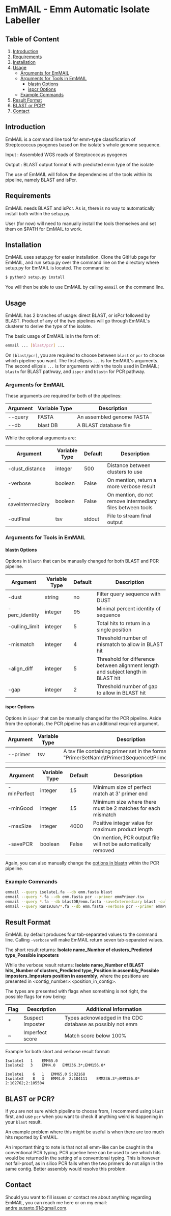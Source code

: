 # EmMAIL - Emm Automatic Isolate Labeller

## Table of Content

1. [Introduction](#introduction)
2. [Requirements](#requirements)
3. [Installation](#installation)
4. [Usage](#usage)
	- [Arguments for EmMAIL](#arguments-for-emmail)
	- [Arguments for Tools in EmMAIL](#arguments-for-tools-in-emmail)
		- [blastn Options](#blastn-options)
		- [ispcr Options](#ispcr-options)
	- [Example Commands](#example-commands)
5. [Result Format](#result-format)
6. [BLAST or PCR?](#blast-or-pcr)
7. [Contact](#contact)

## Introduction

EmMAIL is a command line tool for emm-type classification of Streptococcus pyogenes based on the isolate's whole genome sequence.

Input	: Assembled WGS reads of Streptococcus pyogenes

Output	: BLAST output format 6 with predicted emm type of the isolate

The use of EmMAIL will follow the dependencies of the tools within its pipeline, namely BLAST and isPcr.

## Requirements

EmMAIL needs BLAST and isPcr. As is, there is no way to automatically install both within the setup.py.

User (for now) will need to manually install the tools themselves and set them on $PATH for EmMAIL to work.

## Installation

EmMAIL uses setup.py for easier installation. Clone the GitHub page for EmMAIL, and run setup.py over the command line on the directory where setup.py for EmMAIL is located.
The command is:

```sh
$ python3 setup.py install
``` 

You will then be able to use EmMAIL by calling `emmail` on the command line.

## Usage

EmMAIL has 2 branches of usage: direct BLAST, or isPcr followed by BLAST. Product of any of the two pipelines will go through EmMAIL's clusterer to derive the type of the isolate.

The basic usage of EmMAIL is in the form of:

```sh
emmail ... [blast/pcr] ...
```

On `[blast/pcr]`, you are required to choose between `blast` or `pcr` to choose which pipeline you want. The first ellipsis `...` is for EmMAIL's arguments. The second ellipsis `...` is for arguments within the tools used in EmMAIL; `blastn` for BLAST pathway, and `ispcr` and `blastn` for PCR pathway.

### Arguments for EmMAIL
These arguments are required for both of the pipelines:

| Argument | Variable Type | Description |
| ------ | ------ | ------ |
| --query | FASTA | An assembled genome FASTA |
| --db | blast DB | A BLAST database file |

While the optional arguments are:

| Argument | Variable Type | Default | Description |
| ------ | ------ | ------ | ------ |
| -clust_distance | integer | 500 | Distance between clusters to use |
| -verbose | boolean | False | On mention, return a more verbose result |
| -saveIntermediary | boolean | False | On mention, do not remove intermediary files between tools |
| -outFinal | tsv | stdout | File to stream final output |

### Arguments for Tools in EmMAIL
#### blastn Options
Options in `blastn` that can be manually changed for both BLAST and PCR pipeline.

| Argument | Variable Type | Default | Description |
| ------ | ------ | ------ | ------ |
| -dust | string | no | Filter query sequence with DUST |
| -perc_identity | integer | 95 | Minimal percent identity of sequence |
| -culling_limit | integer | 5 | Total hits to return in a single position |
| -mismatch | integer | 4 | Threshold number of mismatch to allow in BLAST hit |
| -align_diff | integer | 5 | Threshold for difference between alignment length and subject length in BLAST hit |
| -gap | integer | 2 | Threshold number of gap to allow in BLAST hit |

#### ispcr Options
Options in `ispcr` that can be manually changed for the PCR pipeline. Aside from the optionals, the PCR pipeline has an additional required argument.

| Argument | Variable Type | Description |
| ------ | ------ | ------ |
| --primer | tsv | A tsv file containing primer set in the format "PrimerSetName\tPrimer1Sequence\tPrimer2Sequence" |

| Argument | Variable Type | Default | Description |
| ------ | ------ | ------ | ------ |
| -minPerfect | integer | 15 | Minimum size of perfect match at 3' primer end |
| -minGood | integer | 15 | Minimum size where there must be 2 matches for each mismatch | 
| -maxSize | integer | 4000 | Positive integer value for maximum product length |
| -savePCR | boolean | False | On mention, PCR output file will not be automatically removed | 

Again, you can also manually change the [options in blastn](#blastn-options) within the PCR pipeline.

### Example Commands
```sh
emmail --query isolate1.fa --db emm.fasta blast
emmail --query *.fa --db emm.fasta pcr --primer emmPrimer.tsv
emmail --query *.fa --db blastDB/emm.fasta -saveIntermediary blast -culling_limit 10 -align_diff 10
emmail --query Run19Jun/*.fa --db emm.fasta -verbose pcr --primer emmPrimer.tsv -maxSize 2000 -mismatch 5
```

## Result Format
EmMAIL by default produces four tab-separated values to the command line. Calling `-verbose` will make EmMAIL return seven tab-separated values.

The short result returns: **Isolate name_Number of clusters_Predicted type_Possible imposters**

While the verbose result returns: **Isolate name_Number of BLAST hits_Number of clusters_Predicted type_Position in assembly_Possible imposters_Imposters position in assembly**,
where the positions are presented in <contig_number>:<position_in_contig>.

The types are presented with flags when something is not right, the possible flags for now being:

| Flag | Description | Additional Information |
| ------ | ------ | ------ |
| * | Suspect Imposter | Types acknowledged in the CDC database as possibly not emm |
| ~ | Imperfect score | Match score below 100% |

Example for both short and verbose result format:

```
Isolate1   1    EMM65.0
Isolate2   3    EMM4.0   EMM236.3*;EMM156.0*

Isolate1    6   1   EMM65.0 5:82168
Isolate2    8   3   EMM4.0  2:104111    EMM236.3*;EMM156.0*    2:102762;2:105504
```

## BLAST or PCR?

If you are not sure which pipeline to choose from, I recommend using `blast` first, and use `pcr` when you want to check if anything weird is happening in your `blast` result. 

An example problem where this might be useful is when there are too much hits reported by EmMAIL. 

An important thing to note is that not all emm-like can be caught in the conventional PCR typing. PCR pipeline here can be used to see which hits would be returned in the setting of a conventional typing. This is however not fail-proof, as in silico PCR fails when the two primers do not align in the same contig. Better assembly would resolve this problem.

## Contact 

Should you want to fill issues or contact me about anything regarding EmMAIL, 
you can reach me here or on my email: andre.sutanto.91@gmail.com.
